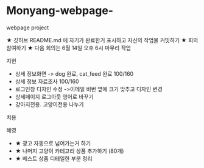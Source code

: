 # Monyang-webpage-
webpage project

★ 깃허브 README.md 에 자기가 완료한거 표시하고 자신의 작업물 커밋하기
★ 회의 참여하기
★ 다음 회의는 6월 14일 오후 6시 마무리 작업

지현
- 상세 정보화면 -> dog 완료, cat_feed 완료 100/160
- 상세 정보 자료조사 100/160
- 로그인창 디자인 수정 ->이메일 비번 옆에 크기 맞추고 디자인 변경
- 상세페이지 로그아웃 영어로 바꾸기
- 강아지전용. 고양이전용 나누기

치용

혜영
- ★ 광고 자동으로 넘어가는거 하기
- ★ 나머지 고양이 카테고리 상품 추가하기 (80개)
- ★ 베스트 상품 디테일한 부분 정리
